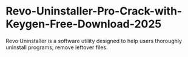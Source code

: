 # Revo-Uninstaller-Pro-Crack-with-Keygen-Free-Download-2025
Revo Uninstaller is a software utility designed to help users thoroughly uninstall programs, remove leftover files.
